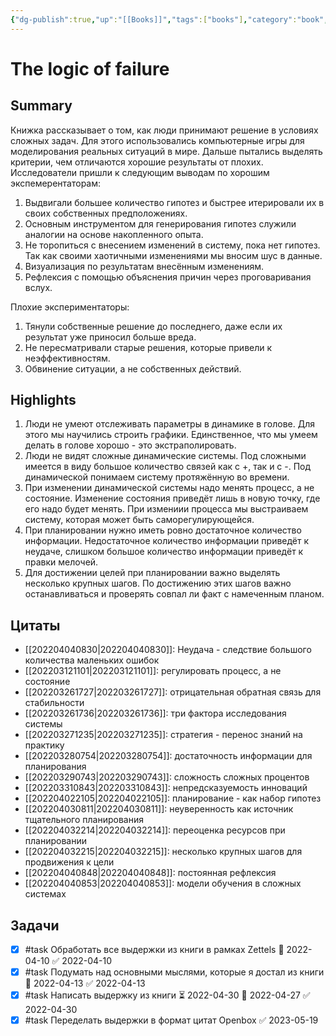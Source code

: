 ```yaml
---
{"dg-publish":true,"up":"[[Books]]","tags":["books"],"category":"book","rating":4,"alias":["Логика неудачи"],"date":"2022-05-01T09:43:54+03:00","modified_at":"2023-05-19T16:40:14+04:00","status":"Completed","permalink":"/books/the-logic-of-failure/","dgPassFrontmatter":true}
---
```


# The logic of failure




## Summary

Книжка рассказывает о том, как люди принимают решение в условиях сложных задач. Для этого использовались компьютерные игры для моделирования реальных ситуаций в мире. Дальше пытались выделять критерии, чем отличаются хорошие результаты от плохих.
Исследователи пришли к следующим выводам по хорошим экспемерентаторам:
1. Выдвигали большее количество гипотез и быстрее итерировали их в своих собственных предположениях. 
2. Основным инструментом для генерирования гипотез служили аналогии на основе накопленного опыта.
3. Не торопиться с внесением изменений в систему, пока нет гипотез. Так как своими хаотичными изменениями мы вносим шус в данные.
4. Визуализация по результатам внесённым изменениям.
5. Рефлексия с помощью объяснения причин через проговаривания вслух.

Плохие экспериментаторы:
1. Тянули собственные решение до последнего, даже если их результат уже приносил больше вреда.
2. Не пересматривали старые решения, которые привели к неэффективностям.
3. Обвинение ситуации, а не собственных действий.

## Highlights

1. Люди не умеют отслеживать параметры в динамике в голове. Для этого мы научились строить графики. Единственное, что мы умеем делать в голове хорошо - это экстраполировать.
2. Люди не видят сложные динамические системы. Под сложными имеется в виду большое количество связей как с +, так и с -. Под динамической понимаем систему протяжённую во времени.
3. При изменении динамической системы надо менять процесс, а не состояние. Изменение состояния приведёт лишь в новую точку, где его надо будет менять. При измениии процесса мы выстраиваем систему, которая может быть саморегулирующейся.
4. При планировании нужно иметь ровно достаточное количество информации. Недостаточное количество информации приведёт к неудаче, слишком большое количество информации приведёт к правки мелочей.
5. Для достижении целей при планировании важно выделять несколько крупных шагов. По достижению этих шагов важно останавливаться и проверять совпал ли факт с намеченным планом.

## Цитаты

- [[202204040830|202204040830]]: Неудача - следствие большого количества маленьких ошибок
- [[202203121101|202203121101]]: регулировать процесс, а не состояние
- [[202203261727|202203261727]]: отрицательная обратная связь для стабильности
- [[202203261736|202203261736]]: три фактора исследования системы
- [[202203271235|202203271235]]: стратегия - перенос знаний на практику
- [[202203280754|202203280754]]: достаточность информации для планирования
- [[202203290743|202203290743]]: сложность сложных процентов
- [[202203310843|202203310843]]: непредсказуемость инноваций
- [[202204022105|202204022105]]: планирование - как набор гипотез
- [[202204030811|202204030811]]: неуверенность как источник тщательного планирования
- [[202204032214|202204032214]]: переоценка ресурсов при планировании
- [[202204032215|202204032215]]: несколько крупных шагов для продвижения к цели
- [[202204040848|202204040848]]: постоянная рефлексия
- [[202204040853|202204040853]]: модели обучения в сложных системах



## Задачи

- [x] #task Обработать все выдержки из книги в рамках Zettels 📅 2022-04-10 ✅ 2022-04-10
- [x] #task Подумать над основными мыслями, которые я достал из книги 📅 2022-04-13 ✅ 2022-04-13
- [x] #task Написать выдержку из книги ⏳ 2022-04-30 📅 2022-04-27 ✅ 2022-04-30
- [x] #task Переделать выдержки в формат цитат Openbox ✅ 2023-05-19
